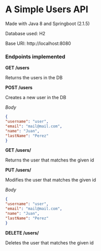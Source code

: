 # A Simple Users API

Made with Java 8 and Springboot (2.1.5)

Database used: H2

Base URI: http://localhost:8080


### Endpoints implemented

**GET /users**

Returns the users in the DB

**POST /users**

Creates a new user in the DB

_Body_
```json
{
"username": "user",
"email": "mail@mail.com",
"name": "Juan",
"lastName": "Perez"
}
```

**GET /users/<user-id>**

Returns the user that matches the given id

**PUT /users/<user-id>**

Modifies the user that matches the given id

_Body_
```json
{
"username": "user",
"email": "mail@mail.com",
"name": "Juan",
"lastName": "Perez"
}
```

**DELETE /users/<user-id>**

Deletes the user that matches the given id


